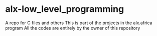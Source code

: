 # alx-low_level_programming
A repo for C files and others
This is part of the projects in the alx.africa program
All the codes are entirely by the owner of this repository
